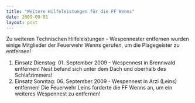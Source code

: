 ```yaml
---
title: "Weitere Hilfeleistungen für die FF Wenns"
date: 2009-09-01
layout: post
---
```


Zu weiteren Technischen Hilfeleistungen - Wespennester entfernen wurden einige Mitglieder der Feuerwehr Wenns gerufen, um die Plagegeister zu entfernen!

1. Einsatz Dienstag: 01. September 2009 - Wespennest in Brennwald entfernen! Nest befand sich unter dem Dach und oberhalb des Schlafzimmers!
2. Einsatz Sonntag: 06. September 2009 - Wespennest in Arzl (Leins) entfernen! Die Feuerwehr Leins forderte die FF Wenns an, um ein weiteres Wespennest zu entfernen!